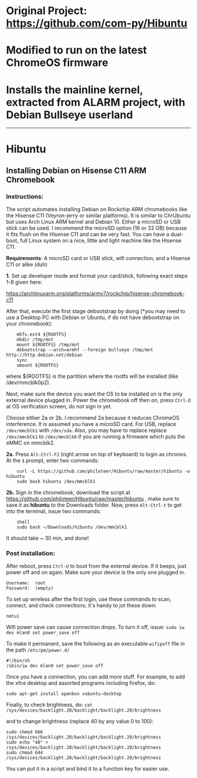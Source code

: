 # Original Project: https://github.com/com-py/Hibuntu
# Modified to run on the latest ChromeOS firmware
# Installs the mainline kernel, extracted from ALARM project, with Debian Bullseye userland
-----------------------------------------------------------------------------------------------------------------------
# Hibuntu
## Installing Debian on Hisense C11 ARM Chromebook

### Instructions:

The script automates installing Debian on Rockchip ARM chromebooks like the Hisense C11 (Veyron-jerry or similar platforms).
It is similar to ChrUbuntu but uses Arch Linux ARM kernel and Debian 10.
Either a microSD or USB stick can be used. I recommend the microSD option (16 or 32 GB)
because it fits flush on the Hisense C11 and can be very fast. You can have a dual-boot, full Linux
system on a nice, little and light machine like the Hisense C11.

**Requirements**: A microSD card or USB stick, wifi connection, and a Hisense C11 or alike (duh)

**1.** 	Set up developer mode and format your card/stick, following exact steps 1-8 given here:
  	
https://archlinuxarm.org/platforms/armv7/rockchip/hisense-chromebook-c11
	
After that, execute the first stage debootstrap by doing (*you may need to use a Desktop PC with Debian or Ubuntu, if do not have debootstrap on your chromebook):
```
	mkfs.ext4 ${ROOTFS}
	mkdir /tmp/mnt
	mount ${ROOTFS} /tmp/mnt
	debootstrap --arch=armhf --foreign bullseye /tmp/mnt http://http.debian.net/debian
	sync
	umount ${ROOTFS}
```
where ${ROOTFS} is the partition where the  rootfs will be installed (like /dev/mmcblk0p2).

Next, make sure the device you want the OS to be installed on is the only external device plugged in.
Power the chromebook off then on, press `Ctrl-D` at OS verification screen, do not sign in yet.

Choose either 2a or 2b. I recommend 2a because it reduces ChromeOS interference.
It is assumed you have a microSD card. For USB, replace `/dev/mmcblk1` with `/dev/sda`. Also, you may have to replace replace `/dev/mmcblk1` to `/dev/mmcblk0` if you are running a firmware which puts the eMMC on mmcblk2.

**2a.**	Press `Alt-Ctrl-F2` (right arrow on top of keyboard) to login as chronos.
	At the `$` prompt, enter two commands:
```
	curl -L https://github.com/philoteer/Hibuntu/raw/master/hibuntu -o hibuntu
	sudo bash hibuntu /dev/mmcblk1
```
**2b.** Sign in the chromebook, download the script at https://github.com/philoteer/Hibuntu/raw/master/hibuntu ,
	make sure to save it as **hibuntu** to the Downloads folder.
	Now, press `Alt-Ctrl-t` to get into the terminal, issue two commands:
```
	shell
	sudo bash ~/Downloads/hibuntu /dev/mmcblk1
```
It should take ~ 30 min, and done!

### Post installation:

After reboot, press `Ctrl-U` to boot from the external device. 
If it beeps, just power off and on again. Make sure your device is the only one plugged in.
```
Username:  root
Password:  (empty)
```
To set up wireless after the first login, use these commands to scan, connect, 
and check connections; it's handy to jot these down:
```
nmtui
```
Wifi power save can cause connection drops. To turn it off, issue:
`sudo iw dev mlan0 set power_save off`

To make it permanent, save the following as an executable `wifipoff` file in the path `/etc/pm/power.d/`
```
#!/bin/sh
/sbin/iw dev mlan0 set power_save off
```
Once you have a connection, you can add more stuff. 
For example, to add the xfce desktop and assorted programs including firefox, do:
```
sudo apt-get install openbox xubuntu-desktop
```
Finally, to check brightness, do:
`cat /sys/devices/backlight.20/backlight/backlight.20/brightness`

and to change brightness (replace 40 by any value 0 to 100):
```
sudo chmod 666 /sys/devices/backlight.20/backlight/backlight.20/brightness
sudo echo "40" > /sys/devices/backlight.20/backlight/backlight.20/brightness
sudo chmod 644 /sys/devices/backlight.20/backlight/backlight.20/brightness
```
You can put it in a script and bind it to a function key for easier use.
